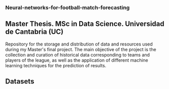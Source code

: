 ### Neural-networks-for-football-match-forecasting

## Master Thesis. MSc in Data Science. Universidad de Cantabria (UC)

Repository for the storage and distribution of data and resources used during my Master's final project.  The main objective of the project is the collection and curation of historical data corresponding to teams and players of the league, as well as the application of different machine learning techniques for the prediction of results.

## Datasets
